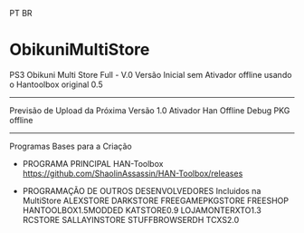PT BR


# ObikuniMultiStore
PS3 Obikuni Multi Store Full - V.0
Versão Inicial sem Ativador offline usando o Hantoolbox original 0.5

----

Previsão de Upload da Próxima Versão 1.0
Ativador Han Offline
Debug PKG offline


----
Programas Bases para a Criação
- PROGRAMA PRINCIPAL
HAN-Toolbox
https://github.com/ShaolinAssassin/HAN-Toolbox/releases

- PROGRAMAÇÃO DE OUTROS DESENVOLVEDORES Incluidos na MultiStore
ALEXSTORE
DARKSTORE
FREEGAMEPKGSTORE
FREESHOP
HANTOOLBOX1.5MODDED
KATSTORE0.9
LOJAMONTERXTO1.3
RCSTORE
SALLAYINSTORE
STUFFBROWSERDH
TCXS2.0

